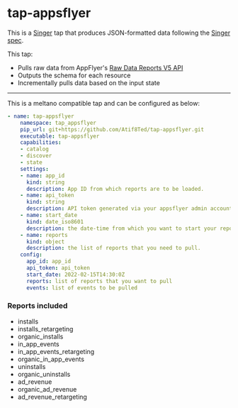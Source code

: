 # tap-appsflyer

This is a [Singer](https://singer.io) tap that produces JSON-formatted 
data following the [Singer spec](https://github.com/singer-io/getting-started/blob/master/SPEC.md).

This tap:
- Pulls raw data from AppFlyer's [Raw Data Reports V5 API](https://support.appsflyer.com/hc/en-us/articles/208387843-Raw-Data-Reports-V5-)
- Outputs the schema for each resource
- Incrementally pulls data based on the input state

---
This is a meltano compatible tap and can be configured as below:
```yaml
- name: tap-appsflyer
    namespace: tap_appsflyer
    pip_url: git+https://github.com/Atif8Ted/tap-appsflyer.git
    executable: tap-appsflyer
    capabilities:
    - catalog
    - discover
    - state
    settings:
    - name: app_id
      kind: string
      description: App ID from which reports are to be loaded.
    - name: api_token
      kind: string
      description: API token generated via your appsflyer admin account.
    - name: start_date
      kind: date_iso8601
      description: the date-time from which you want to start your report.
    - name: reports
      kind: object
      description: the list of reports that you need to pull.
    config:
      app_id: app_id
      api_token: api_token
      start_date: 2022-02-15T14:30:0Z 
      reports: list of reports that you want to pull
      events: list of events to be pulled

```
### Reports included 
* installs
* installs_retargeting
* organic_installs
* in_app_events
* in_app_events_retargeting
* organic_in_app_events
* uninstalls
* organic_uninstalls
* ad_revenue
* organic_ad_revenue
* ad_revenue_retargeting
